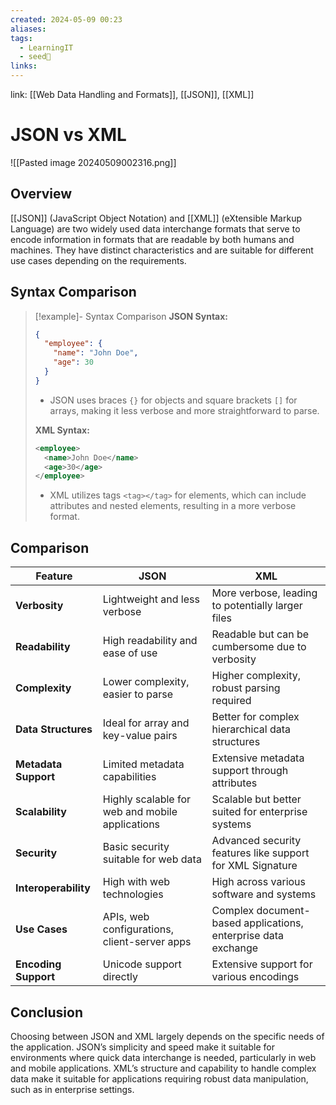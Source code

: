 ```yaml
---
created: 2024-05-09 00:23
aliases: 
tags:
  - LearningIT
  - seed🌱
links:
---
```


link: [[Web Data Handling and Formats]], [[JSON]], [[XML]]

# JSON vs XML

![[Pasted image 20240509002316.png]]

## Overview

[[JSON]] (JavaScript Object Notation) and [[XML]] (eXtensible Markup Language) are two widely used data interchange formats that serve to encode information in formats that are readable by both humans and machines. They have distinct characteristics and are suitable for different use cases depending on the requirements.

## Syntax Comparison

> [!example]- Syntax Comparison
> **JSON Syntax:**
> ```json
> {
>   "employee": {
>     "name": "John Doe",
>     "age": 30
>   }
> }
> ```
> 
> - JSON uses braces `{}` for objects and square brackets `[]` for arrays, making it less verbose and more straightforward to parse.
> 
> **XML Syntax:**
> ```xml
> <employee>
>   <name>John Doe</name>
>   <age>30</age>
> </employee>
> ```
> 
> - XML utilizes tags `<tag></tag>` for elements, which can include attributes and nested elements, resulting in a more verbose format.

## Comparison

|Feature|JSON|XML|
|---|---|---|
|**Verbosity**|Lightweight and less verbose|More verbose, leading to potentially larger files|
|**Readability**|High readability and ease of use|Readable but can be cumbersome due to verbosity|
|**Complexity**|Lower complexity, easier to parse|Higher complexity, robust parsing required|
|**Data Structures**|Ideal for array and key-value pairs|Better for complex hierarchical data structures|
|**Metadata Support**|Limited metadata capabilities|Extensive metadata support through attributes|
|**Scalability**|Highly scalable for web and mobile applications|Scalable but better suited for enterprise systems|
|**Security**|Basic security suitable for web data|Advanced security features like support for XML Signature|
|**Interoperability**|High with web technologies|High across various software and systems|
|**Use Cases**|APIs, web configurations, client-server apps|Complex document-based applications, enterprise data exchange|
|**Encoding Support**|Unicode support directly|Extensive support for various encodings|

## Conclusion

Choosing between JSON and XML largely depends on the specific needs of the application. JSON’s simplicity and speed make it suitable for environments where quick data interchange is needed, particularly in web and mobile applications. XML’s structure and capability to handle complex data make it suitable for applications requiring robust data manipulation, such as in enterprise settings.
